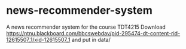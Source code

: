 # news-recommender-system
A news recommender system for the course TDT4215
Download https://ntnu.blackboard.com/bbcswebdav/pid-295474-dt-content-rid-12615507_1/xid-12615507_1 and put in data/
